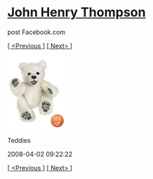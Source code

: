 # [John Henry Thompson](../README.md)
post Facebook.com

[[ <Previous ]](2008-04-02-13.md) [[ Next> ]](2008-04-02-15.md)

[![](../media/2008-04-02/Teddies-13.jpg)](../README.md)

Teddies

2008-04-02 09:22:22

[[ <Previous ]](2008-04-02-13.md) [[ Next> ]](2008-04-02-15.md)